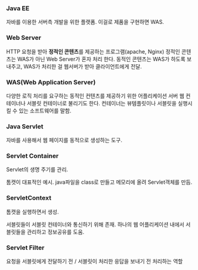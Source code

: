 ### Java EE

자바를 이용한 서버측 개발을 위한 플랫폼. 이걸로 제품을 구현하면 WAS.

### Web Server

HTTP 요청을 받아 **정적인 콘텐츠**를 제공하는 프로그램(apache, Nginx)
정적인 콘텐츠는 WAS가 아닌 Web Server가 혼자 처리 한다.
동적인 콘텐츠는 WAS가 하도록 보내주고, WAS가 처리한 걸 웹서버가 받아 클라이언트에게 전달.

### WAS(Web Application Server)

다양한 로직 처리를 요구하는 동적인 컨텐츠를 제공하기 위한 어플리케이션 서버
웹 컨테이너나 서블릿 컨테이너로 불리기도 한다.
컨테이너는 뷰템플릿이나 서블릿을 실행시킬 수 있는 소프트웨어를 말함.

### Java Servlet

자바를 사용해서 웹 페이지를 동적으로 생성하는 도구.

### Servlet Container

Servlet의 생명 주기를 관리.

톰캣이 대표적인 예시.
java파일을 class로 만들고 메모리에 올려 Servlet객체를 만듬.

### ServletContext

톰캣을 실행하면서 생성.

서블릿들이 서블릿 컨테이너와 통신하기 위해 존재.
하나의 웹 어플리케이션 내에서 서블릿들을 관리하고 정보공유를 도움.

### Servlet Filter

요청을 서블릿에게 전달하기 전 / 서블릿이 처리한 응답을 보내기 전 처리하는 역할

### 



